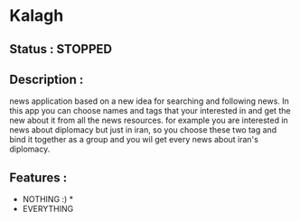 # Kalagh

## Status : STOPPED

## Description :
  news application based on a new idea for searching and following news.
  In this app you can choose names and tags that your interested in and get the new about it from all the news resources.
  for example you are interested in news about diplomacy but just in iran, 
  so you choose these two tag and bind it together as a group and you wil get 
  every news about iran's diplomacy.
  
## Features :
  - NOTHING :) *
  - EVERYTHING 

